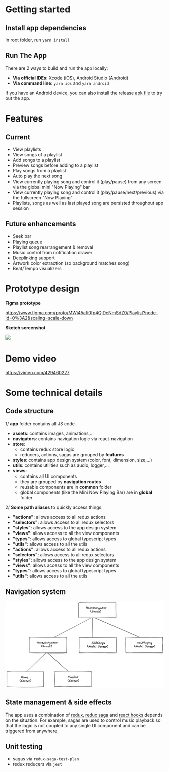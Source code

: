 # Getting started

## Install app dependencies

In root folder, run `yarn install`

## Run The App

There are 2 ways to build and run the app locally:

-   **Via official IDEs**: Xcode (iOS), Android Studio (Android)
-   **Via command line**: `yarn ios` and `yarn android`

If you have an Android device, you can also install the release [apk file](https://github.com/anguyen1817/playlist/raw/master/files/app-release.apk) to try out the app.

# Features
## Current

- View playlists
- View songs of a playlist
- Add songs to a playlist
- Preview songs before adding to a playlist
- Play songs from a playlist
- Auto play the next song 
- View currently playing song and control it (play/pause) from any screen via the global mini "Now Playing" bar
- View currently playing song and control it (play/pause/next/previous) via the fullscreen "Now Playing"
- Playlists, songs as well as last played song are persisted throughout app session

## Future enhancements

- Seek bar  
- Playing queue
- Playlist song rearrangement & removal
- Music control from notification drawer
- Deeplinking support
- Artwork color extraction (so background matches song)
- Beat/Tempo visualizers


# Prototype design
**Figma prototype**

https://www.figma.com/proto/MWj45afi0fp4QjDcNmSdZ0/Playlist?node-id=0%3A2&scaling=scale-down

**Sketch screenshot**

<img src="https://github.com/anguyen1817/playlist/blob/master/files/sketch-screenshot.png?raw=true" width="800" />

# Demo video
https://vimeo.com/429460227

# Some technical details
## Code structure
1/ **app** folder contains all JS code

 - **assets**: contains images, animations,...
 - **navigators**: contains navigation logic via react-navigation 
 - **store**: 
	 - contains redux store logic
	 - reducers, actions, sagas are grouped by **features**
 - **styles**: contains app design system (color, font, dimension, size,...)
 - **utils**: contains utilities such as audio, logger,...
 - **views**: 
	 - contains all UI components
	 - they are grouped by **navigation routes**
	 - reusable components are in **common** folder
	 - global components (like the Mini Now Playing Bar)  are in **global** folder

      
2/ **Some path aliases** to quickly access things: 

- **"actions"**: allows access to all redux actions
- **"selectors"**: allows access to all redux selectors
- **"styles"**: allows access to the app design system
- **"views"**: allows access to all the view components
- **"types"**: allows access to global typescript types
- **"utils"**: allows access to all the utils
- **"actions"**: allows access to all redux actions
- **"selectors"**: allows access to all redux selectors
- **"styles"**: allows access to the app design system
- **"views"**: allows access to all the view components
- **"types"**: allows access to global typescript types
- **"utils"**: allows access to all the utils

## Navigation system

<img src="https://github.com/anguyen1817/playlist/blob/master/files/navigation.png?raw=true" width="800" />


## State management & side effects

The app uses a combination of [redux](https://redux.js.org/ "https://redux.js.org/"), [redux saga](https://redux-saga.js.org/ "https://redux-saga.js.org/") and [react hooks](https://reactjs.org/docs/hooks-intro.html "https://reactjs.org/docs/hooks-intro.html") depends on the situation. For example, sagas are used to control music playback so that the logic is not coupled to any single UI component and can be triggered from anywhere.

## Unit testing

-   sagas via `redux-saga-test-plan`
-   redux reducers via `jest`
